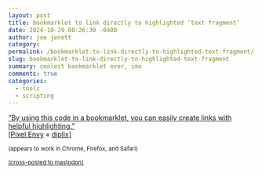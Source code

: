 ```yaml
---
layout: post
title: bookmarklet to link directly to highlighted ‘text fragment’
date: 2024-10-29 08:26:30 -0400
author: joe jenett
category: 
permalink: /bookmarklet-to-link-directly-to-highlighted-text-fragment/
slug: bookmarklet-to-link-directly-to-highlighted-text-fragment
summary: coolest bookmarklet ever, imo
comments: true
categories:
  - tools
  - scripting
---
```

<a href="https://weblog.rogueamoeba.com/2024/08/08/how-to-highlight-text-fragments-when-linking/#:~:text=By%20using%20this%20code%20in%20a%20bookmarklet%2C%20you%20can%20easily%20create%20links%20with%20helpful%20highlighting.">“By using this code in a bookmarklet, you can easily create links with helpful highlighting.”</a><br>[<a title="Linking Directly to Text Fragments – Pixel Envy" href="https://pxlnv.com/linklog/text-fragments/">Pixel Envy</a> &laquo; <a title="source" href="https://pinboard.in/u:diplix">diplix</a>]

<small>(appears to work in Chrome, Firefox, and Safari)</small>

<a href="https://brid.gy/publish/mastodon"><small>(cross-posted to mastodon)</small></a>